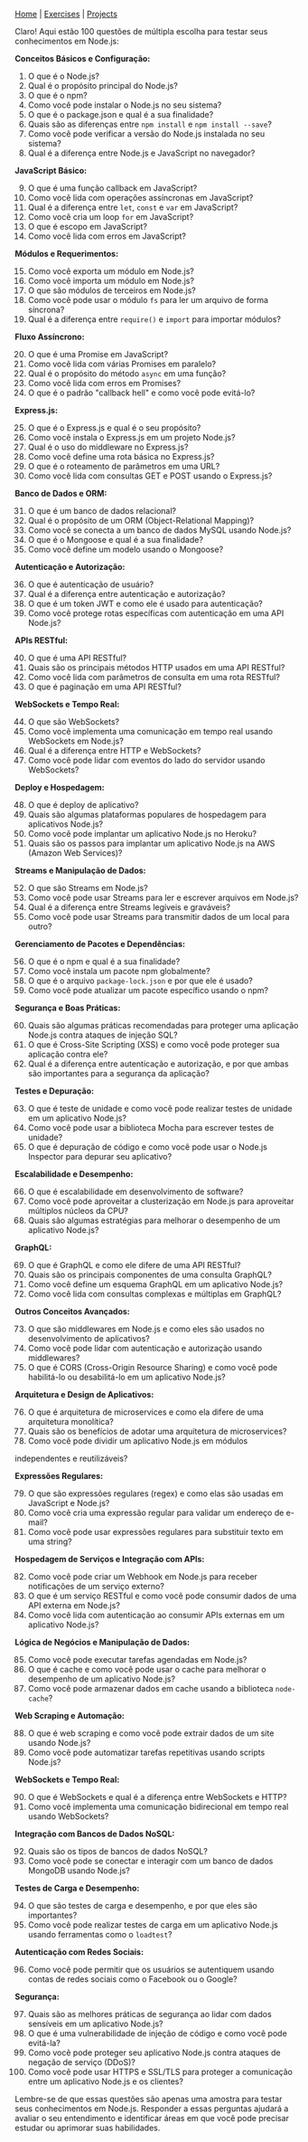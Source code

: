 [Home](https://mervy.github.io/javascript-node.js) | [Exercises](https://mervy.github.io/javascript-node.js//pages/exercises) | [Projects](https://mervy.github.io/javascript-node.js/pages/projects)

Claro! Aqui estão 100 questões de múltipla escolha para testar seus conhecimentos em Node.js:

**Conceitos Básicos e Configuração:**

1. O que é o Node.js?
2. Qual é o propósito principal do Node.js?
3. O que é o npm?
4. Como você pode instalar o Node.js no seu sistema?
5. O que é o package.json e qual é a sua finalidade?
6. Quais são as diferenças entre `npm install` e `npm install --save`?
7. Como você pode verificar a versão do Node.js instalada no seu sistema?
8. Qual é a diferença entre Node.js e JavaScript no navegador?

**JavaScript Básico:**

9. O que é uma função callback em JavaScript?
10. Como você lida com operações assíncronas em JavaScript?
11. Qual é a diferença entre `let`, `const` e `var` em JavaScript?
12. Como você cria um loop `for` em JavaScript?
13. O que é escopo em JavaScript?
14. Como você lida com erros em JavaScript?

**Módulos e Requerimentos:**

15. Como você exporta um módulo em Node.js?
16. Como você importa um módulo em Node.js?
17. O que são módulos de terceiros em Node.js?
18. Como você pode usar o módulo `fs` para ler um arquivo de forma síncrona?
19. Qual é a diferença entre `require()` e `import` para importar módulos?

**Fluxo Assíncrono:**

20. O que é uma Promise em JavaScript?
21. Como você lida com várias Promises em paralelo?
22. Qual é o propósito do método `async` em uma função?
23. Como você lida com erros em Promises?
24. O que é o padrão "callback hell" e como você pode evitá-lo?

**Express.js:**

25. O que é o Express.js e qual é o seu propósito?
26. Como você instala o Express.js em um projeto Node.js?
27. Qual é o uso do middleware no Express.js?
28. Como você define uma rota básica no Express.js?
29. O que é o roteamento de parâmetros em uma URL?
30. Como você lida com consultas GET e POST usando o Express.js?

**Banco de Dados e ORM:**

31. O que é um banco de dados relacional?
32. Qual é o propósito de um ORM (Object-Relational Mapping)?
33. Como você se conecta a um banco de dados MySQL usando Node.js?
34. O que é o Mongoose e qual é a sua finalidade?
35. Como você define um modelo usando o Mongoose?

**Autenticação e Autorização:**

36. O que é autenticação de usuário?
37. Qual é a diferença entre autenticação e autorização?
38. O que é um token JWT e como ele é usado para autenticação?
39. Como você protege rotas específicas com autenticação em uma API Node.js?

**APIs RESTful:**

40. O que é uma API RESTful?
41. Quais são os principais métodos HTTP usados em uma API RESTful?
42. Como você lida com parâmetros de consulta em uma rota RESTful?
43. O que é paginação em uma API RESTful?

**WebSockets e Tempo Real:**

44. O que são WebSockets?
45. Como você implementa uma comunicação em tempo real usando WebSockets em Node.js?
46. Qual é a diferença entre HTTP e WebSockets?
47. Como você pode lidar com eventos do lado do servidor usando WebSockets?

**Deploy e Hospedagem:**

48. O que é deploy de aplicativo?
49. Quais são algumas plataformas populares de hospedagem para aplicativos Node.js?
50. Como você pode implantar um aplicativo Node.js no Heroku?
51. Quais são os passos para implantar um aplicativo Node.js na AWS (Amazon Web Services)?

**Streams e Manipulação de Dados:**

52. O que são Streams em Node.js?
53. Como você pode usar Streams para ler e escrever arquivos em Node.js?
54. Qual é a diferença entre Streams legíveis e graváveis?
55. Como você pode usar Streams para transmitir dados de um local para outro?

**Gerenciamento de Pacotes e Dependências:**

56. O que é o npm e qual é a sua finalidade?
57. Como você instala um pacote npm globalmente?
58. O que é o arquivo `package-lock.json` e por que ele é usado?
59. Como você pode atualizar um pacote específico usando o npm?

**Segurança e Boas Práticas:**

60. Quais são algumas práticas recomendadas para proteger uma aplicação Node.js contra ataques de injeção SQL?
61. O que é Cross-Site Scripting (XSS) e como você pode proteger sua aplicação contra ele?
62. Qual é a diferença entre autenticação e autorização, e por que ambas são importantes para a segurança da aplicação?

**Testes e Depuração:**

63. O que é teste de unidade e como você pode realizar testes de unidade em um aplicativo Node.js?
64. Como você pode usar a biblioteca Mocha para escrever testes de unidade?
65. O que é depuração de código e como você pode usar o Node.js Inspector para depurar seu aplicativo?

**Escalabilidade e Desempenho:**

66. O que é escalabilidade em desenvolvimento de software?
67. Como você pode aproveitar a clusterização em Node.js para aproveitar múltiplos núcleos da CPU?
68. Quais são algumas estratégias para melhorar o desempenho de um aplicativo Node.js?

**GraphQL:**

69. O que é GraphQL e como ele difere de uma API RESTful?
70. Quais são os principais componentes de uma consulta GraphQL?
71. Como você define um esquema GraphQL em um aplicativo Node.js?
72. Como você lida com consultas complexas e múltiplas em GraphQL?

**Outros Conceitos Avançados:**

73. O que são middlewares em Node.js e como eles são usados no desenvolvimento de aplicativos?
74. Como você pode lidar com autenticação e autorização usando middlewares?
75. O que é CORS (Cross-Origin Resource Sharing) e como você pode habilitá-lo ou desabilitá-lo em um aplicativo Node.js?

**Arquitetura e Design de Aplicativos:**

76. O que é arquitetura de microservices e como ela difere de uma arquitetura monolítica?
77. Quais são os benefícios de adotar uma arquitetura de microservices?
78. Como você pode dividir um aplicativo Node.js em módulos

 independentes e reutilizáveis?

**Expressões Regulares:**

79. O que são expressões regulares (regex) e como elas são usadas em JavaScript e Node.js?
80. Como você cria uma expressão regular para validar um endereço de e-mail?
81. Como você pode usar expressões regulares para substituir texto em uma string?

**Hospedagem de Serviços e Integração com APIs:**

82. Como você pode criar um Webhook em Node.js para receber notificações de um serviço externo?
83. O que é um serviço RESTful e como você pode consumir dados de uma API externa em Node.js?
84. Como você lida com autenticação ao consumir APIs externas em um aplicativo Node.js?

**Lógica de Negócios e Manipulação de Dados:**

85. Como você pode executar tarefas agendadas em Node.js?
86. O que é cache e como você pode usar o cache para melhorar o desempenho de um aplicativo Node.js?
87. Como você pode armazenar dados em cache usando a biblioteca `node-cache`?

**Web Scraping e Automação:**

88. O que é web scraping e como você pode extrair dados de um site usando Node.js?
89. Como você pode automatizar tarefas repetitivas usando scripts Node.js?

**WebSockets e Tempo Real:**

90. O que é WebSockets e qual é a diferença entre WebSockets e HTTP?
91. Como você implementa uma comunicação bidirecional em tempo real usando WebSockets?

**Integração com Bancos de Dados NoSQL:**

92. Quais são os tipos de bancos de dados NoSQL?
93. Como você pode se conectar e interagir com um banco de dados MongoDB usando Node.js?

**Testes de Carga e Desempenho:**

94. O que são testes de carga e desempenho, e por que eles são importantes?
95. Como você pode realizar testes de carga em um aplicativo Node.js usando ferramentas como o `loadtest`?

**Autenticação com Redes Sociais:**

96. Como você pode permitir que os usuários se autentiquem usando contas de redes sociais como o Facebook ou o Google?

**Segurança:**

97. Quais são as melhores práticas de segurança ao lidar com dados sensíveis em um aplicativo Node.js?
98. O que é uma vulnerabilidade de injeção de código e como você pode evitá-la?
99. Como você pode proteger seu aplicativo Node.js contra ataques de negação de serviço (DDoS)?
100. Como você pode usar HTTPS e SSL/TLS para proteger a comunicação entre um aplicativo Node.js e os clientes?

Lembre-se de que essas questões são apenas uma amostra para testar seus conhecimentos em Node.js. Responder a essas perguntas ajudará a avaliar o seu entendimento e identificar áreas em que você pode precisar estudar ou aprimorar suas habilidades.